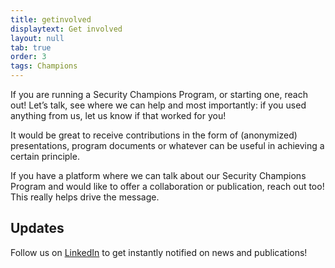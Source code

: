 ```yaml
---
title: getinvolved
displaytext: Get involved
layout: null
tab: true
order: 3
tags: Champions
---
```


If you are running a Security Champions Program, or starting one, reach out! Let’s talk, see where we can help and most importantly: if you used anything from us, let us know if that worked for you!

It would be great to receive contributions in the form of (anonymized) presentations, program documents or whatever can be useful in achieving a certain principle.

If you have a platform where we can talk about our Security Champions Program and would like to offer a collaboration or publication, reach out too! This really helps drive the message.

## Updates
Follow us on [LinkedIn](https://www.linkedin.com/company/owasp-security-champions-guide/) to get instantly notified on news and publications!
